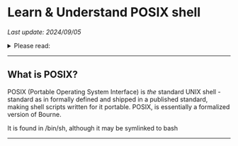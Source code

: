 # Learn & Understand POSIX shell

*Last update: 2024/09/05*

<details><summary>Please read:</summary>
All credit goes to: [grymoire.com](https://www.grymoire.com/Unix/Sh.html#uh-3), [drewdevault.com](https://drewdevault.com/2018/02/05/Introduction-to-POSIX-shell.html), [standard](https://pubs.opengroup.org/onlinepubs/9699919799/utilities/V3_chap02.html)

These are my personal study notes, I do not claim the examples or definitions below as originally authored by myself. 
</details>

<hr>

## What is POSIX?

POSIX (Portable Operating System Interface) is *the* standard UNIX shell - standard as in formally defined and shipped in a published standard, making shell scripts written for it portable. POSIX, is essentially a formalized version of Bourne.

It is found in /bin/sh, although it may be symlinked to bash

<hr>

<object data=".txt/posix.txt" width="864px" height="980px"></object>
